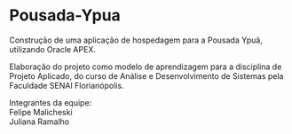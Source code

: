 # Pousada-Ypua

Construção de uma aplicação de hospedagem para a Pousada Ypuã, utilizando Oracle APEX.

Elaboração do projeto como modelo de aprendizagem para a disciplina de Projeto Aplicado, do curso de Análise e Desenvolvimento de Sistemas pela Faculdade SENAI Florianópolis.

Integrantes da equipe:
<br>Felipe Malicheski
<br>Juliana Ramalho
